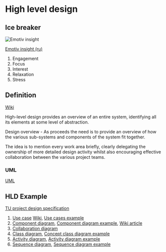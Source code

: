 # High level design

## Ice breaker

![Emotiv insight](https://s3.amazonaws.com/ksr/assets/000/788/379/e3dc13e00e64ef0c2fb6b2c1a1ab2205_large.jpg?1375169644)

[Emotiv insight (ru)](http://habrahabr.ru/post/193820/?utm_medium=referral&utm_source=pulsenews)

1. Engagement
1. Focus
1. Interest
1. Relaxation
1. Stress

## Definition

[Wiki](http://en.wikipedia.org/wiki/High_level_design)

High-level design provides an overview of an entire system, identifying all its elements at some level of abstraction.

Design overview - As proceeds the need is to provide an overview of how the various sub-systems and components of the system fit together.

The idea is to mention every work area briefly, clearly delegating the ownership of more detailed design activity whilst also encouraging effective collaboration between the various project teams.

### UML

[UML](uml.md)


## HLD Example

[TU project design specification](https://github.com/development-team/2/blob/master/doc/design-specification/design-specification.md)

1. [Use case](use_case.md)
[Wiki](https://en.wikipedia.org/wiki/Use_cases),
[Use cases example](https://github.com/development-team/2/blob/master/doc/design-specification/design-specification.md#use-cases)
1. [Component diagram](Component_diagram.md),
[Component diagram example](https://github.com/development-team/2/blob/master/doc/design-specification/design-specification.md#component-diagram),
[Wiki article](https://en.wikipedia.org/wiki/Component_diagram)
1. [Collaboration diagram](https://github.com/development-team/2/blob/master/doc/design-specification/design-specification.md#collaboration)
1. [Class diagram](class_diagram.md),
[Concept class diagram example](https://github.com/development-team/2/blob/master/doc/design-specification/knowledge.md)
1. [Activity diagram](activity_diagram.md),
[Activity diagram example](https://github.com/development-team/2/blob/master/doc/design-specification/lifecycle-activity.md)
1. [Sequence diagram](sequence_diagram.md),
[Sequence diagram example](https://en.wikipedia.org/wiki/Sequence_diagram)
